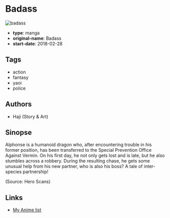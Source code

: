 # Badass

![badass](https://cdn.myanimelist.net/images/manga/3/230882.jpg)

-   **type**: manga
-   **original-name**: Badass
-   **start-date**: 2018-02-28

## Tags

-   action
-   fantasy
-   yaoi
-   police

## Authors

-   Haji (Story & Art)

## Sinopse

Alphonse is a humanoid dragon who, after encountering trouble in his former position, has been transferred to the Special Prevention Office Against Vermin. On his first day, he not only gets lost and is late, but he also stumbles across a robbery. During the resulting chase, he gets some unusual help from his new partner, who is also his boss? A tale of inter-species partnership!

(Source: Hero Scans)

## Links

-   [My Anime list](https://myanimelist.net/manga/114936/Badass)
